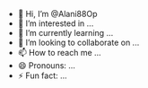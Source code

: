 - 👋 Hi, I’m @Alani88Op
- 👀 I’m interested in ...
- 🌱 I’m currently learning ...
- 💞️ I’m looking to collaborate on ...
- 📫 How to reach me ...
- 😄 Pronouns: ...
- ⚡ Fun fact: ...

<!---
Alani88Op/Alani88Op is a ✨ special ✨ repository because its `README.md` (this file) appears on your GitHub profile.
You can click the Preview link to take a look at your changes.
--->
